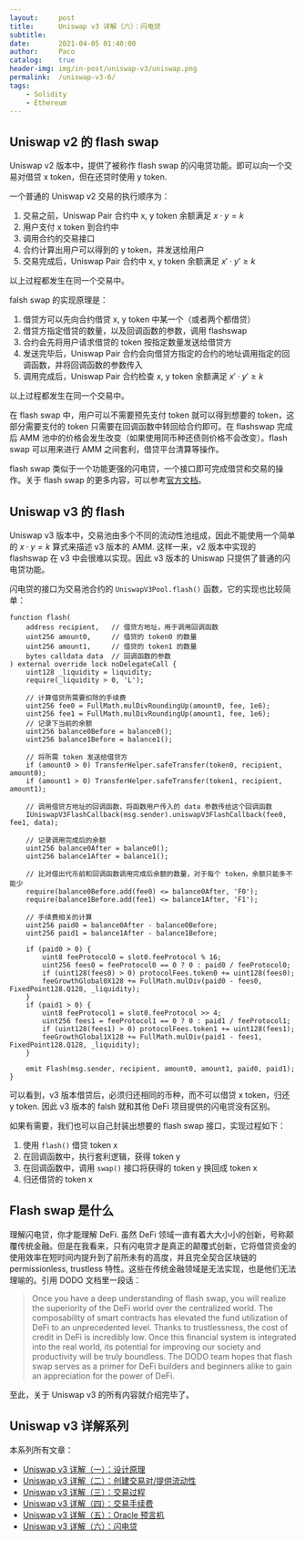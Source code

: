 ```yaml
---
layout:     post
title:      Uniswap v3 详解（六）：闪电贷
subtitle:
date:       2021-04-05 01:40:00
author:     Paco
catalog:    true
header-img: img/in-post/uniswap-v3/uniswap.png
permalink:  /uniswap-v3-6/
tags:
    - Solidity
    - Ethereum
---
```


## Uniswap v2 的 flash swap

Uniswap v2 版本中，提供了被称作 flash swap 的闪电贷功能。即可以向一个交易对借贷 x token，但在还贷时使用 y token.

一个普通的 Uniswap v2 交易的执行顺序为：

1. 交易之前，Uniswap Pair 合约中 x, y token 余额满足 $x \cdot y = k$
2. 用户支付 x token 到合约中
3. 调用合约的交易接口
4. 合约计算出用户可以得到的 y token，并发送给用户
5. 交易完成后，Uniswap Pair 合约中 x, y token 余额满足 $x' \cdot y' \geq k$

以上过程都发生在同一个交易中。

falsh swap 的实现原理是：

1. 借贷方可以先向合约借贷 x, y token 中某一个（或者两个都借贷）
2. 借贷方指定借贷的数量，以及回调函数的参数，调用 flashswap
3. 合约会先将用户请求借贷的 token 按指定数量发送给借贷方
4. 发送完毕后，Uniswap Pair 合约会向借贷方指定的合约的地址调用指定的回调函数，并将回调函数的参数传入
5. 调用完成后，Uniswap Pair 合约检查 x, y token 余额满足 $x' \cdot y' \geq k$

以上过程都发生在同一个交易中。

在 flash swap 中，用户可以不需要预先支付 token 就可以得到想要的 token，这部分需要支付的 token 只需要在回调函数中转回给合约即可。在 flashswap 完成后 AMM 池中的价格会发生改变（如果使用同币种还债则价格不会改变）。flash swap 可以用来进行 AMM 之间套利，借贷平台清算等操作。

flash swap 类似于一个功能更强的闪电贷，一个接口即可完成借贷和交易的操作。关于 flash swap 的更多内容，可以参考[官方文档](https://uniswap.org/docs/v2/smart-contract-integration/using-flash-swaps/)。

## Uniswap v3 的 flash

Uniswap v3 版本中，交易池由多个不同的流动性池组成，因此不能使用一个简单的 $x \cdot y = k$ 算式来描述 v3 版本的 AMM. 这样一来，v2 版本中实现的 flashswap 在 v3 中会很难以实现。因此 v3 版本的 Uniswap 只提供了普通的闪电贷功能。

闪电贷的接口为交易池合约的 `UniswapV3Pool.flash()` 函数，它的实现也比较简单：

```solidity
function flash(
    address recipient,   // 借贷方地址，用于调用回调函数
    uint256 amount0,     // 借贷的 token0 的数量
    uint256 amount1,     // 借贷的 token1 的数量
    bytes calldata data  // 回调函数的参数
) external override lock noDelegateCall {
    uint128 _liquidity = liquidity;
    require(_liquidity > 0, 'L');

    // 计算借贷所需要扣除的手续费
    uint256 fee0 = FullMath.mulDivRoundingUp(amount0, fee, 1e6);
    uint256 fee1 = FullMath.mulDivRoundingUp(amount1, fee, 1e6);
    // 记录下当前的余额
    uint256 balance0Before = balance0();
    uint256 balance1Before = balance1();

    // 将所需 token 发送给借贷方
    if (amount0 > 0) TransferHelper.safeTransfer(token0, recipient, amount0);
    if (amount1 > 0) TransferHelper.safeTransfer(token1, recipient, amount1);

    // 调用借贷方地址的回调函数，将函数用户传入的 data 参数传给这个回调函数
    IUniswapV3FlashCallback(msg.sender).uniswapV3FlashCallback(fee0, fee1, data);

    // 记录调用完成后的余额
    uint256 balance0After = balance0();
    uint256 balance1After = balance1();

    // 比对借出代币前和回调函数调用完成后余额的数量，对于每个 token，余额只能多不能少
    require(balance0Before.add(fee0) <= balance0After, 'F0');
    require(balance1Before.add(fee1) <= balance1After, 'F1');

    // 手续费相关的计算
    uint256 paid0 = balance0After - balance0Before;
    uint256 paid1 = balance1After - balance1Before;

    if (paid0 > 0) {
        uint8 feeProtocol0 = slot0.feeProtocol % 16;
        uint256 fees0 = feeProtocol0 == 0 ? 0 : paid0 / feeProtocol0;
        if (uint128(fees0) > 0) protocolFees.token0 += uint128(fees0);
        feeGrowthGlobal0X128 += FullMath.mulDiv(paid0 - fees0, FixedPoint128.Q128, _liquidity);
    }
    if (paid1 > 0) {
        uint8 feeProtocol1 = slot0.feeProtocol >> 4;
        uint256 fees1 = feeProtocol1 == 0 ? 0 : paid1 / feeProtocol1;
        if (uint128(fees1) > 0) protocolFees.token1 += uint128(fees1);
        feeGrowthGlobal1X128 += FullMath.mulDiv(paid1 - fees1, FixedPoint128.Q128, _liquidity);
    }

    emit Flash(msg.sender, recipient, amount0, amount1, paid0, paid1);
}
```

可以看到，v3 版本借贷后，必须归还相同的币种，而不可以借贷 x token，归还 y token. 因此 v3 版本的 falsh 就和其他 DeFi 项目提供的闪电贷没有区别。

如果有需要，我们也可以自己封装出想要的 flash swap 接口，实现过程如下：

1. 使用 `flash()` 借贷 token x
2. 在回调函数中，执行套利逻辑，获得 token y
3. 在回调函数中，调用 `swap()` 接口将获得的 token y 换回成 token x
4. 归还借贷的 token x

## Flash swap 是什么

理解闪电贷，你才能理解 DeFi. 虽然 DeFi 领域一直有着大大小小的创新，号称颠覆传统金融。但是在我看来，只有闪电贷才是真正的颠覆式创新，它将借贷资金的使用效率在短时间内提升到了前所未有的高度，并且完全契合区块链的 permissionless, trustless 特性。这些在传统金融领域是无法实现，也是他们无法理喻的。引用 DODO 文档里一段话：

> Once you have a deep understanding of flash swap, you will realize the superiority of the DeFi world over the centralized world. The composability of smart contracts has elevated the fund utilization of DeFi to an unprecedented level. Thanks to trustlessness, the cost of credit in DeFi is incredibly low. Once this financial system is integrated into the real world, its potential for improving our society and productivity will be truly boundless. The DODO team hopes that flash swap serves as a primer for DeFi builders and beginners alike to gain an appreciation for the power of DeFi.

至此，关于 Uniswap v3 的所有内容就介绍完毕了。

## Uniswap v3 详解系列
本系列所有文章：

- [Uniswap v3 详解（一）：设计原理](/uniswap-v3-1)
- [Uniswap v3 详解（二）：创建交易对/提供流动性](/uniswap-v3-2)
- [Uniswap v3 详解（三）：交易过程](/uniswap-v3-3)
- [Uniswap v3 详解（四）：交易手续费](/uniswap-v3-4)
- [Uniswap v3 详解（五）：Oracle 预言机](/uniswap-v3-5)
- [Uniswap v3 详解（六）：闪电贷](/uniswap-v3-6)
